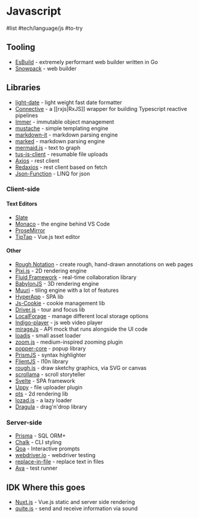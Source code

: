 # Javascript
#list #tech/language/js #to-try 

## Tooling
* [EsBuild](https://github.com/evanw/esbuild) - extremely performant web builder written in Go
* [Snowpack](https://www.snowpack.dev) - web builder

## Libraries 
* [light-date](https://github.com/xxczaki/light-date) - light weight fast date formatter
* [Connective](https://github.com/connect-platform/connective) - a [[rxjs|RxJS]] wrapper for building Typescript reactive pipelines
* [Immer](https://github.com/immerjs/immer) - immutable object management
* [mustache](https://github.com/janl/mustache.js) - simple templating engine
* [markdown-it](https://github.com/markdown-it/markdown-it) - markdown parsing engine
* [marked](https://github.com/markedjs/marked) - markdown parsing engine
* [mermaid.js](https://github.com/mermaid-js/mermaid) - text to graph 
* [tus-js-client](https://github.com/tus/tus-js-client) - resumable file uploads
* [Axios](https://github.com/axios/axios) - rest client
* [Redaxios](https://github.com/developit/redaxios) - rest client based on fetch
* [Json-Function](https://github.com/aykutkardas/Json-Function) - LINQ for json

### Client-side
#### Text Editors
* [Slate](https://github.com/ianstormtaylor/slate)
* [Monaco](https://github.com/microsoft/monaco-editor) - the engine behind VS Code
* [ProseMirror](https://github.com/ProseMirror/prosemirror)
* [TipTap](https://github.com/ueberdosis/tiptap) - Vue.js text editor

#### Other
* [Rough Notation](https://github.com/rough-stuff/rough-notation) - create rough, hand-drawn annotations on web pages
* [Pixi.js](https://github.com/pixijs/pixi.js) - 2D rendering engine 
* [Fluid Framework](https://github.com/microsoft/FluidFramework) - real-time collaboration library
* [BabylonJS](https://www.babylonjs.com) - 3D rendering engine
* [Muuri](https://github.com/haltu/muuri) - tiling engine with a lot of features
* [HyperApp](https://github.com/jorgebucaran/hyperapp) - SPA lib
* [Js-Cookie](https://github.com/js-cookie/js-cookie) - cookie management lib
* [Driver.js](https://github.com/kamranahmedse/driver.js) - tour and focus lib
* [LocalForage](https://github.com/localForage/localForage) - manage different local storage options
* [Indigo-player](https://github.com/matvp91/indigo-player) - js web video player
* [mirageJs](https://github.com/miragejs/miragejs) - API mock that runs alongside the UI code
* [loadjs](https://github.com/muicss/loadjs) - small asset loader
* [zoom.js](https://github.com/nishanths/zoom.js) - medium-inspired zooming plugin
* [popper-core](https://github.com/popperjs/popper-core) - popup library
* [PrismJS](https://github.com/PrismJS/prism) - syntax highlighter
* [FlientJS](https://github.com/projectfluent/fluent.js) - l10n library
* [rough.js](https://github.com/rough-stuff/rough) - draw sketchy graphics, via SVG or canvas
* [scrollama](https://github.com/russellgoldenberg/scrollama) - scroll storyteller
* [Svelte](https://svelte.dev) - SPA framework
* [Uppy](https://github.com/transloadit/uppy) - file uploader plugin
* [pts](https://github.com/williamngan/pts) - 2d rendering lib
* [lozad.js](https://github.com/ApoorvSaxena/lozad.js) - a lazy loader
* [Dragula](https://github.com/bevacqua/dragula) - drag'n'drop library

### Server-side
* [Prisma](https://www.prisma.io) - SQL ORM+
* [Chalk](https://github.com/chalk/chalk) - CLI styling
* [Qoa](https://github.com/klaussinani/qoa) - Interactive prompts
* [webdriver.io](https://webdriver.io) - webdriver testing
* [replace-in-file](https://github.com/adamreisnz/replace-in-file) - replace text in files
* [Ava](https://github.com/avajs/ava) - test runner


## IDK Where this goes
* [Nuxt.js](https://nuxtjs.org) - Vue.js static and server side rendering
* [quite.js](https://quiet.github.io/quiet-js/) - send and receive information via sound
